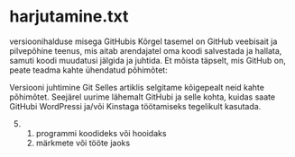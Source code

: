 # harjutamine.txt
versioonihalduse misega GitHubis
Kõrgel tasemel on GitHub veebisait ja pilvepõhine teenus, mis aitab arendajatel oma koodi salvestada ja hallata, samuti koodi muudatusi jälgida ja juhtida. Et mõista täpselt, mis GitHub on, peate teadma kahte ühendatud põhimõtet:

Versiooni juhtimine
Git
Selles artiklis selgitame kõigepealt neid kahte põhimõtet. Seejärel uurime lähemalt GitHubi ja selle kohta, kuidas saate GitHubi WordPressi ja/või Kinstaga töötamiseks tegelikult kasutada.

5. 1. programmi koodideks või hooidaks
   2. märkmete või tööte jaoks

